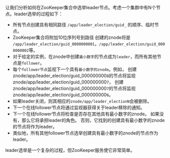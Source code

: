 让我们分析如何在ZooKeeper集合中选举leader节点。考虑一个集群中有N个节点。leader选举的过程如下：

  * 所有节点创建具有相同路径 `/app/leader_election/guid_` 的顺序、临时节点。
  * ZooKeeper集合将附加10位序列号到路径
    创建的znode将是 `/app/leader_election/guid_0000000001`，`/app/leader_election/guid_0000000002`等。
  * 对于给定的实例，在znode中创建`最小数字`的节点成为`leader`，而所有其他节点是`follower`。
  * 每个`follower节点`监视下一个具有`最小数字的znode`。例如，
    创建znode/app/leader_election/guid_000000000`8`的节点将监视znode/app/leader_election/guid_000000000`7`，
    创建znode/app/leader_election/guid_000000000`7`的节点将监视znode/app/leader_election/guid_000000000`6`。
  * 如果leader关闭，则其相应的`znode/app/leader_electionN`会被删除。
  * 下一个在线follower节点将通过监视器获得关于leader移除的通知。
  * 下一个在线follower节点将检查是否存在其他具有最小数字的znode。
    如果没有，那么它将承担leader的角色。
    否则，它找到的创建具有最小数字的znode的节点将作为leader。
  * 类似地，所有其他follower节点选举创建具有最小数字的znode的节点作为leader。

  leader选举是一个复杂的过程，但ZooKeeper服务使它非常简单。
